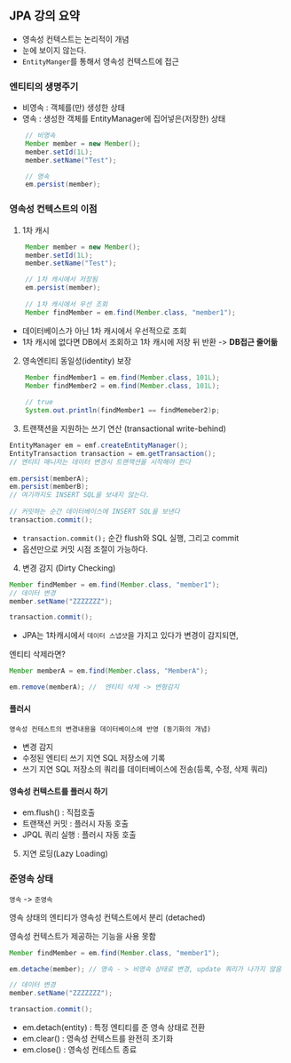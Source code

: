 ## JPA 강의 요약

- 영속성 컨텍스트는 논리적이 개념
- 눈에 보이지 않는다.
- ```EntityManger```를 통해서 영속성 컨텍스트에 접근

### 엔티티의 생명주기

- 비영속 : 객체를(만) 생성한 상태
- 영속 : 생성한 객체를 EntityManager에 집어넣은(저장한) 상태
```java
    // 비영속
    Member member = new Member();
    member.setId(1L);
    member.setName("Test");

    // 영속
    em.persist(member);
```

### 영속성 컨텍스트의 이점 


1. 1차 캐시

```java
    Member member = new Member();
    member.setId(1L);
    member.setName("Test");

    // 1차 캐시에서 저장됨
    em.persist(member);
    
    // 1차 캐시에서 우선 조회
    Member findMember = em.find(Member.class, "member1");
```
- 데이터베이스가 아닌 1차 캐시에서 우선적으로 조회     
- 1차 캐시에 없다면 DB에서 조회하고 1차 캐시에 저장 뒤 반환
-> **DB접근 줄어듦**

2. 영속엔티티 동일성(identity) 보장

```java
    Member findMember1 = em.find(Member.class, 101L);
    Member findMember2 = em.find(Member.class, 101L);
    
    // true
    System.out.println(findMember1 == findMemeber2)p; 
```


3. 트랜잭션을 지원하는 쓰기 연산 (transactional write-behind)

```java
EntityManager em = emf.createEntityManager();
EntityTransaction transaction = em.getTransaction(); 
// 엔티티 매니저는 데이터 변경시 트랜잭션을 시작해야 한다
        
em.persist(memberA);
em.persist(memberB);
// 여기까지도 INSERT SQL을 보내지 않는다.
        
// 커밋하는 순간 데이터베이스에 INSERT SQL을 보낸다
transaction.commit(); 
```
- `transaction.commit();` 순간 flush와 SQL 실행, 그리고 commit
- 옵션만으로 커밋 시점 조절이 가능하다.

4. 변경 감지 (Dirty Checking)

```java
Member findMember = em.find(Member.class, "member1");
// 데이터 변경
member.setName("ZZZZZZZ"); 

transaction.commit();
```

- JPA는 1차캐시에서 `데이터 스냅샷`을 가지고 있다가 변경이 감지되면,  

엔티티 삭제라면?

```java
Member memberA = em.find(Member.class, "MemberA");

em.remove(memberA); //  엔티티 삭제 -> 변형감지
```

#### 플러시

    영속성 컨테스트의 변경내용을 데이터베이스에 반영 (동기화의 개념)

- 변경 감지 
- 수정된 엔티티 쓰기 지연 SQL 저장소에 기록
- 쓰기 지연 SQL 저장소의 쿼리를 데이터베이스에 전송(등록, 수정, 삭제 쿼리)

#### 영속성 컨텍스트를 플러시 하기
- em.flush() : 직접호출
- 트랜잭션 커밋 : 플러시 자동 호출
- JPQL 쿼리 실행 : 플러시 자동 호출

5. 지연 로딩(Lazy Loading)


### 준영속 상태

`영속` -> `준영속`

영속 상태의 엔티티가 영속성 컨텍스트에서 분리 (detached)

영속성 컨텍스트가 제공하는 기능을 사용 못함

```java
Member findMember = em.find(Member.class, "member1");

em.detache(member); // 영속 - > 비영속 상태로 변경, update 쿼리가 나가지 않음

// 데이터 변경
member.setName("ZZZZZZZ"); 

transaction.commit();
```

- em.detach(entity) : 특정 엔티티를 준 영속 상태로 전환
- em.clear() : 영속성 컨텍스트를 완전히 초기화
- em.close() : 영속성 컨테스트 종료
